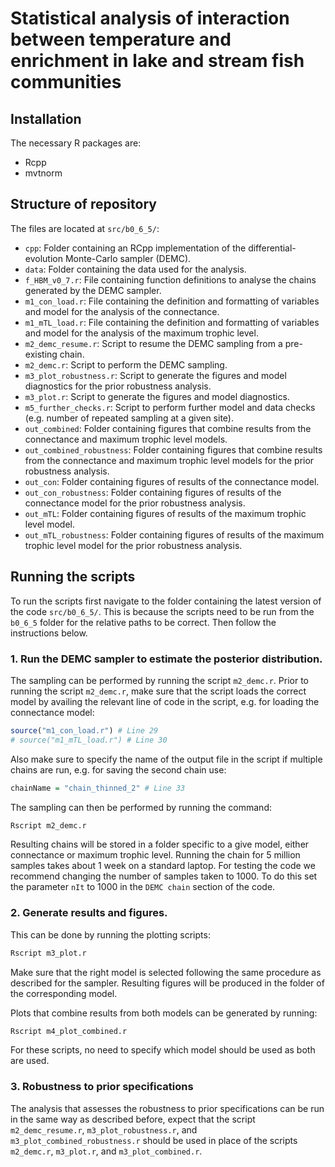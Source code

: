 # Statistical analysis of interaction between temperature and enrichment in lake and stream fish communities

## Installation

The necessary R packages are:

* Rcpp 
* mvtnorm

## Structure of repository

The files are located at `src/b0_6_5/`:

* `cpp`: Folder containing an RCpp implementation of the differential-evolution Monte-Carlo sampler (DEMC).
* `data`: Folder containing the data used for the analysis.
* `f_HBM_v0_7.r`: File containing function definitions to analyse the chains generated by the DEMC sampler.
* `m1_con_load.r`: File containing the definition and formatting of variables and model for the analysis of the connectance.
* `m1_mTL_load.r`: File containing the definition and formatting of variables and model for the analysis of the maximum trophic level.
* `m2_demc_resume.r`: Script to resume the DEMC sampling from a pre-existing chain.
* `m2_demc.r`: Script to perform the DEMC sampling.  
* `m3_plot_robustness.r`: Script to generate the figures and model diagnostics for the prior robustness analysis.
* `m3_plot.r`: Script to generate the figures and model diagnostics.
* `m5_further_checks.r`: Script to perform further model and data checks (e.g. number of repeated sampling at a given site).
* `out_combined`: Folder containing figures that combine results from the connectance and maximum trophic level models.
* `out_combined_robustness`: Folder containing figures that combine results from the connectance and maximum trophic level models for the prior robustness analysis.
* `out_con`: Folder containing figures of results of the connectance model.
* `out_con_robustness`: Folder containing figures of results of the connectance model for the prior robustness analysis.
* `out_mTL`: Folder containing figures of results of the maximum trophic level model.
* `out_mTL_robustness`: Folder containing figures of results of the maximum trophic level model for the prior robustness analysis.

## Running the scripts

To run the scripts first navigate to the folder containing the latest version of the code `src/b0_6_5/`.
This is because the scripts need to be run from the `b0_6_5` folder for the relative paths to be correct.
Then follow the instructions below.

### 1. Run the DEMC sampler to estimate the posterior distribution. 

The sampling can be performed by running the script `m2_demc.r`.
Prior to running the script `m2_demc.r`, make sure that the script loads the correct model by availing the relevant line of code in the script, e.g. for loading the connectance model:

```R 
source("m1_con_load.r") # Line 29
# source("m1_mTL_load.r") # Line 30 
``` 

Also make sure to specify the name of the output file in the script if multiple chains are run, e.g. for saving the second chain use:

```R 
chainName = "chain_thinned_2" # Line 33
``` 

The sampling can then be performed by running the command:

```Bash
Rscript m2_demc.r
```

Resulting chains will be stored in a folder specific to a give model, either connectance or maximum trophic level. 
Running the chain for 5 million samples takes about 1 week on a standard laptop. 
For testing the code we recommend changing the number of samples taken to 1000.
To do this set the parameter `nIt` to 1000 in the `DEMC chain` section of the code. 

### 2. Generate results and figures.

This can be done by running the plotting scripts:

```Bash
Rscript m3_plot.r
```

Make sure that the right model is selected following the same procedure as described for the sampler. Resulting figures will be produced in the folder of the corresponding model.

Plots that combine results from both models can be generated by running:

```Bash
Rscript m4_plot_combined.r
```

For these scripts, no need to specify which model should be used as both are used.

### 3. Robustness to prior specifications

The analysis that assesses the robustness to prior specifications can be run in the same way as described before, expect that the script `m2_demc_resume.r`, `m3_plot_robustness.r`, and `m3_plot_combined_robustness.r` should be used in place of the scripts `m2_demc.r`, `m3_plot.r`, and `m3_plot_combined.r`.
